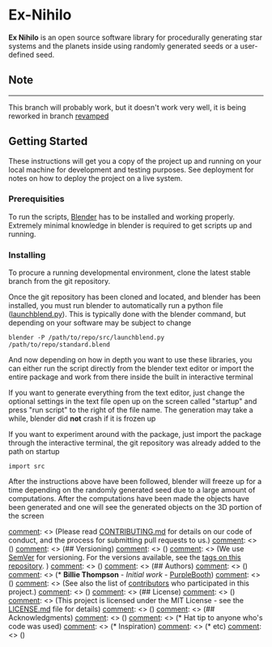 # Ex-Nihilo

**Ex Nihilo** is an open source software library for procedurally generating star systems and the planets inside using randomly generated seeds or a user-defined seed. 

## Note
--------
This branch will probably work, but it doesn't work very well, it is being reworked in branch [revamped](https://github.com/mjsir911/Ex-Nihilo/tree/revamped)

## Getting Started

These instructions will get you a copy of the project up and running on your local machine for development and testing purposes. See deployment for notes on how to deploy the project on a live system.

### Prerequisities

To run the scripts, [Blender](www.blender.org) has to be installed and working properly. Extremely minimal knowledge in blender is required to get scripts up and running.

### Installing

To procure a running developmental environment, clone the latest stable branch from the git repository.

Once the git repository has been cloned and located, and blender has been installed, you must run blender to automatically run a python file ([launchblend.py](src/launchblend.py)). This is typically done with the blender command, but depending on your software may be subject to change

```
blender -P /path/to/repo/src/launchblend.py /path/to/repo/standard.blend
```

And now depending on how in depth you want to use these libraries, you can either run the script directly from the blender text editor or import the entire package and work from there inside the built in interactive terminal

If you want to generate everything from the text editor, just change the optional settings in the text file open up on the screen called "startup" and press "run script" to the right of the file name. The generation may take a while, blender did **not** crash if it is frozen up

If you want to experiment around with the package, just import the package through the interactive terminal, the git repository was already added to the path on startup

```
import src
```

After the instructions above have been followed, blender will freeze up for a time depending on the randomly generated seed due to a large amount of computations. After the computations have been made the objects have been generated and one will see the generated objects on the 3D portion of the screen

[comment]: <> (## Running the tests)
[comment]: <> ()
[comment]: <> (Explain how to run the automated tests for this system)
[comment]: <> ()
[comment]: <> (### Break down into end to end tests)
[comment]: <> ()
[comment]: <> (Explain what these tests test and why)
[comment]: <> ()
[comment]: <> (```)
[comment]: <> (Give an example)
[comment]: <> (```)
[comment]: <> ()
[comment]: <> (### And coding style tests)
[comment]: <> ()
[comment]: <> (Explain what these tests test and why)
[comment]: <> ()
[comment]: <> (```)
[comment]: <> (Give an example)
[comment]: <> (```)
[comment]: <> ()
[comment]: <> (## Deployment)
[comment]: <> ()
[comment]: <> (Add additional notes about how to deploy this on a live system)
[comment]: <> ()
[comment]: <> (## Built With)
[comment]: <> ()
[comment]: <> (* Dropwizard - Bla bla bla)
[comment]: <> (* Maven - Maybe)
[comment]: <> (* Atom - ergaerga)
[comment]: <> ()
[comment]: <> (## Contributing)
[comment]: <> ()
[comment]: <> (Please read [CONTRIBUTING.md](CONTRIBUTING.md) for details on our code of conduct, and the process for submitting pull requests to us.)
[comment]: <> ()
[comment]: <> (## Versioning)
[comment]: <> ()
[comment]: <> (We use [SemVer](http://semver.org/) for versioning. For the versions available, see the [tags on this repository](https://github.com/your/project/tags). )
[comment]: <> ()
[comment]: <> (## Authors)
[comment]: <> ()
[comment]: <> (* **Billie Thompson** - *Initial work* - [PurpleBooth](https://github.com/PurpleBooth))
[comment]: <> ()
[comment]: <> (See also the list of [contributors](https://github.com/your/project/contributors) who participated in this project.)
[comment]: <> ()
[comment]: <> (## License)
[comment]: <> ()
[comment]: <> (This project is licensed under the MIT License - see the [LICENSE.md](LICENSE.md) file for details)
[comment]: <> ()
[comment]: <> (## Acknowledgments)
[comment]: <> ()
[comment]: <> (* Hat tip to anyone who's code was used)
[comment]: <> (* Inspiration)
[comment]: <> (* etc)
[comment]: <> ()
